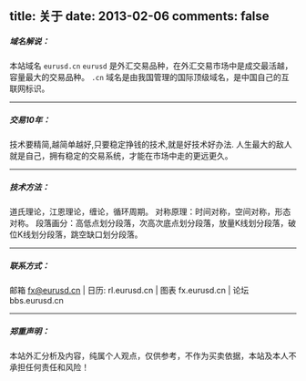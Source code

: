 title: 关于
date: 2013-02-06
comments: false
---

##### 域名解说： 

本站域名 `eurusd.cn`
`eurusd` 是外汇交易品种，在外汇交易市场中是成交最活越，容量最大的交易品种。 
`.cn` 域名是由我国管理的国际顶级域名，是中国自己的互联网标识。

----------

##### 交易10年：

技术要精简,越简单越好,只要稳定挣钱的技术,就是好技术好办法.
人生最大的敌人就是自己，拥有稳定的交易系统，才能在市场中走的更远更久。

----------


##### 技术方法：

道氏理论，江恩理论，缠论，循环周期。
对称原理：时间对称，空间对称，形态对称。
段落画分：高低点划分段落，次高次底点划分段落，放量K线划分段落，破位K线划分段落，跳空缺口划分段落。

----------


##### 联系方式：

邮箱 fx@eurusd.cn | 日历: rl.eurusd.cn | 图表 fx.eurusd.cn | 论坛 bbs.eurusd.cn 

----------

##### 郑重声明：

本站外汇分析及内容，纯属个人观点，仅供参考，不作为买卖依据，本站及本人不承担任何责任和风险！






